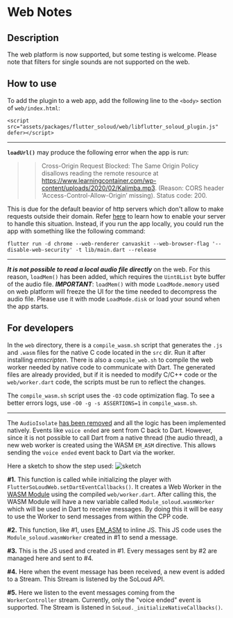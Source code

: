 # Web Notes


## Description

The web platform is now supported, but some testing is welcome.
Please note that filters for single sounds are not supported on the web.

## How to use

To add the plugin to a web app, add the following line to the `<body>` section of `web/index.html`:
```
<script src="assets/packages/flutter_soloud/web/libflutter_soloud_plugin.js" defer></script>
```

---

**`loadUrl()`** may produce the following error when the app is run:
>> Cross-Origin Request Blocked: The Same Origin Policy disallows reading the remote resource at https://www.learningcontainer.com/wp-content/uploads/2020/02/Kalimba.mp3. (Reason: CORS header ‘Access-Control-Allow-Origin’ missing). Status code: 200.

This is due for the default beavior of http servers which don't allow to make requests outside their domain. Refer [here](https://enable-cors.org/server.html) to learn how to enable your server to handle this situation.
Instead, if you run the app locally, you could run the app with something like the following command:
```
flutter run -d chrome --web-renderer canvaskit --web-browser-flag '--disable-web-security' -t lib/main.dart --release
```

---

***It is not possible to read a local audio file directly*** on the web. For this reason, `loadMem()` has been added, which requires the `Uint8List` byte buffer of the audio file.
***IMPORTANT***: `loadMem()` with mode `LoadMode.memory` used on web platform will freeze the UI for the time needed to decompress the audio file. Please use it with mode `LoadMode.disk` or load your sound when the app starts.

## For developers

In the `web` directory, there is a `compile_wasm.sh` script that generates the `.js` and `.wasm` files for the native C code located in the `src` dir. Run it after installing *emscripten*. There is also a `compile_web.sh` to compile the web worker needed by native code to communicate with Dart. The generated files are already provided, but if it is needed to modify C/C++ code or the `web/worker.dart` code, the scripts must be run to reflect the changes.

The `compile_wasm.sh` script uses the `-O3` code optimization flag.
To see a better errors logs, use `-O0 -g -s ASSERTIONS=1` in `compile_wasm.sh`.

---

The `AudioIsolate` [has been removed](https://github.com/alnitak/flutter_soloud/pull/89) and all the logic has been implemented natively. Events like `voice ended` are sent from C back to Dart. However, since it is not possible to call Dart from a native thread (the audio thread), a new web worker is created using the WASM `EM_ASM` directive. This allows sending the `voice ended` event back to Dart via the worker.

Here a sketch to show the step used:
![sketch](img/wasmWorker.png)

**#1.** This function is called while initializing the player with `FlutterSoLoudWeb.setDartEventCallbacks()`.
It creates a Web Worker in the [WASM Module](https://emscripten.org/docs/api_reference/module.html) using the compiled `web/worker.dart`. After calling this, the WASM Module will have a new variable called `Module_soloud.wasmWorker` which will be used in Dart to receive messages.
By doing this it will be easy to use the Worker to send messages from within the CPP code.

**#2.** This function, like #1, uses [EM_ASM](https://emscripten.org/docs/porting/connecting_cpp_and_javascript/Interacting-with-code.html#interacting-with-code-call-javascript-from-native) to inline JS. This JS code uses the `Module_soloud.wasmWorker` created in #1 to send a message.

**#3.** This is the JS used and created in #1. Every messages sent by #2 are managed here and sent to #4.

**#4.** Here when the event message has been received, a new event is added to a Stream. This Stream is listened by the SoLoud API.

**#5.** Here we listen to the event messages coming from the `WorkerController` stream. Currently, only the "voice ended" event is supported. The Stream is listened in `SoLoud._initializeNativeCallbacks()`.
